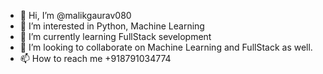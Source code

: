 - 👋 Hi, I’m @malikgaurav080
- 👀 I’m interested in Python, Machine Learning 
- 🌱 I’m currently learning FullStack sevelopment
- 💞️ I’m looking to collaborate on Machine Learning and FullStack as well.
- 📫 How to reach me +918791034774

<!---
malikgaurav080/malikgaurav080 is a ✨ special ✨ repository because its `README.md` (this file) appears on your GitHub profile.
You can click the Preview link to take a look at your changes.
--->
